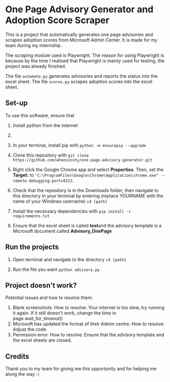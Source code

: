 # One Page Advisory Generator and Adoption Score Scraper
This is a project that automatically generates one page advisories and scrapes adoption scores from Microsoft Admin Center. It is made for my team during my internship.

The scraping module used is Playwright. The reason for using Playwright is because by the time I realised that Playwright is mainly used for testing, the project was already finished. 

The file `automate.py` generates advisories and reports the status into the excel sheet.
The file `scores.py` scrapes adoption scores into the excel sheet.

## Set-up
To use this software, ensure that 
1. Install python from the internet
2. 
3. In your terminal, install pip with
`python -m ensurepip --upgrade`

5. Clone this repository with
`git clone https://github.com/wheesinsty/one-page-advisory-generator.git`
                                                                                      
7. Right click the Google Chrome app and select **Properties**. Then, set the **Target:** to
`"C:\ProgramFiles\Google\Chrome\Application\chrome.exe" --remote-debugging-port=9222`.

9. Check that the repository is in the Downloads folder, then navigate to this directory in your terminal by entering (replace YOURNAME with the name of your Windows username)
`cd [path]`

11. Install the necessary dependencies with
`pip install -r requirements.txt`

13. Ensure that the excel sheet is called **test**and the advisory template is a Microsoft document called **Advisory_OnePage**                            

## Run the projects
1. Open terminal and navigate to the directory
`cd [path]`

3. Run the file you want
`python advisory.py`

## Project doesn't work?
Potential issues and how to resolve them:
1. Blank screenshots. 
    How to resolve: Your internet is too slow, try running it again. If it still doesn't work, change the time in page.wait_for_timeout()
2. Microsoft has updated the format of their Admin centre. 
    How to resolve: Adjust the code.
3. Permission error. 
    How to resolve: Ensure that the advisory template and the excel sheets are closed.

## Credits
Thank you to my team for giving me this opportunity and for helping me along the way :`)`
